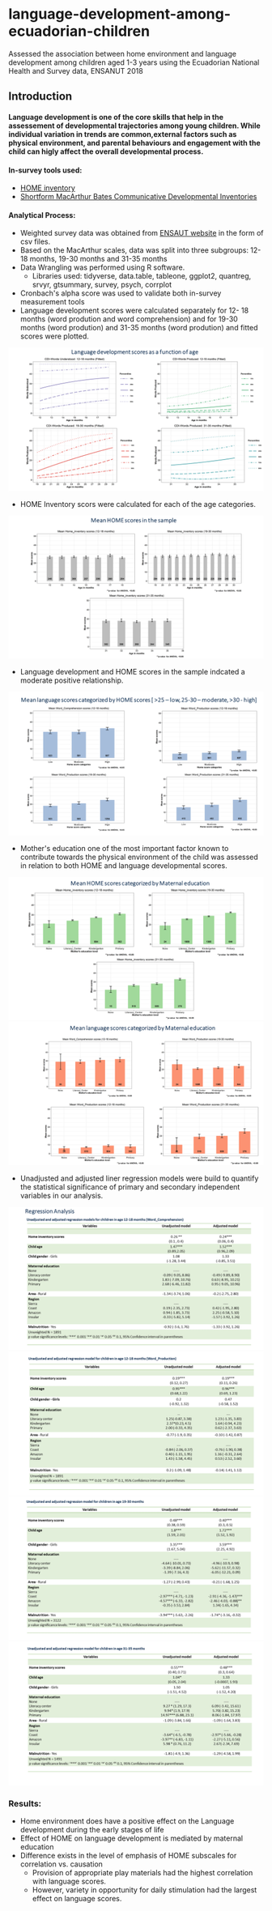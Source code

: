 # language-development-among-ecuadorian-children
Assessed the association between home environment and language development among children aged 1-3 years using the Ecuadorian National Health and Survey data, ENSANUT 2018

## Introduction

#### Language development is one of the core skills that help in the assessement of developmental trajectories among young children. While individual variation in trends are common,external factors such as physical environment, and parental behaviours and engagement with the child can higly affect the overall developmental process.


#### In-survey tools used:
* [HOME inventory](https://uwm.edu/mcwp/wp-content/uploads/sites/337/2015/12/HOME12-1-14.pdf)
* [Shortform MacArthur Bates Communicative Developmental Inventories](https://mb-cdi.stanford.edu/documents/Fensonetal2000.pdf)


#### Analytical Process:
* Weighted survey data was obtained from [ENSAUT website](https://www.ecuadorencifras.gob.ec/salud-salud-reproductiva-y-nutricion/) in the form of csv files.
* Based on the MacArthur scales, data was split into three subgroups: 12- 18 months, 19-30 months and 31-35 months
* Data Wrangling was performed using R software.
  * Libraries used: tidyverse, data.table, tableone, ggplot2, quantreg, srvyr, gtsummary, survey, psych, corrplot
* Cronbach's alpha score was used to validate both in-survey measurement tools
* Language development scores were calculated separately for 12- 18 months (word prodution and word comprehension) and for 19-30 months (word prodution) and 31-35 months (word prodution) and fitted scores were plotted.

![This is an image](/Assets/CDI_scores.png)

* HOME Inventory scors were calculated for each of the age categories.

![This is an image](/Assets/HOME_scores.png)

* Language development and HOME scores in the sample indcated a moderate positive relationship.

![This is an image](/Assets/HOME_vs_CDI.png)

* Mother's education one of the most important factor known to contribute towards the physical environment of the child was assessed in relation to both HOME and language developmental scores.

![This is an image](/Assets/HOME_vs_Mat_edu.png)
![This is an image](/Assets/CDI_vs_Mat_edu.png)

* Unadjusted and adjusted liner regression models were build to quantify the statistical significance of primary and secondary independent variables in our analysis.

![This is an image](/Assets/Reg_12-18.png)
![This is an image](/Assets/Reg2_12-18.png)
![This is an image](/Assets/Reg_19-30.png)
![This is an image](/Assets/Reg_31-35.png)

### Results:
* Home environment does have a positive effect on the Language development during the early stages of life
* Effect of HOME on language development is mediated by maternal education
* Difference exists in the level of emphasis of HOME subscales for correlation vs. causation
  * Provision of appropriate play materials had the highest correlation with language scores.
  * However, variety in opportunity for daily stimulation had the largest effect on language scores.








